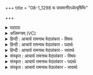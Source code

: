 +++
title = "08-1_1298 यः पावमानीरध्येत्यृषिभिः"

+++
<details><summary>पदपाठः</summary>

यः꣢। पा꣣वमानीः꣢। अ꣣ध्ये꣡ति꣢। अ꣣धि। ए꣡ति꣢꣯। ऋ꣡षि꣢꣯भिः। सं꣡भृ꣢꣯तम्। सम्। भृ꣣तम्। र꣡स꣢꣯म्। स꣡र्व꣢꣯म्। सः। पू꣣त꣢म्। अ꣣श्नाति। स्वदित꣢म्। मा꣣तरि꣡श्व꣢ना। १२९८।
</details>

<details><summary>अधिमन्त्रम् (VC)</summary>

- पवमानाध्येता
- पवित्र आङ्गिरसो वा वसिष्ठो वा उभौ वा
- अनुष्टुप्
- गान्धारः
</details>

<details><summary>हिन्दी : आचार्य रामनाथ वेदालंकार - विषयः</summary>

प्रथम मन्त्र में वेद के अध्ययन का फल वर्णित है।
</details>

<details><summary>हिन्दी : आचार्य रामनाथ वेदालंकार - पदार्थः</summary>

पदार्थान्वय -  (यः) जो मनुष्य (ऋषिभिः संभृतं रसम्) वेद के रहस्य को जाननेवाले ऋषियों ने जिनके रस का आस्वादन किया है, ऐसी (पावमानीः) पवमान देवतावाली ऋचाओं का (अध्येति) अर्थज्ञानपूर्वक अध्ययन करता है, (सः) वह (मातरिश्वना) वायु से (स्वदितम्) स्वादु बनाये गये (सर्वम्) सब (पूतम्) पवित्र भोज्य पदार्थ को (अश्नाति) खाता है ॥१॥ यहाँ पावमानी ऋचाओं का अध्ययन सब पवित्र भोज्य पदार्थों के आस्वादन के समान तृप्तिकारी होता है, इस प्रकार उपमा में पर्यवसान होने के कारण निदर्शना अलङ्कार है ॥१॥
</details>

<details><summary>हिन्दी : आचार्य रामनाथ वेदालंकार - भावार्थः</summary>

भावार्थ -  वैदिक ऋचाओं के अर्थज्ञानपूर्वक अध्ययन से और उसके अनुकूल आचरण से अध्ययन करनेवालों का महान् कल्याण होता है ॥१॥
</details>

<details><summary>संस्कृत : आचार्य रामनाथ वेदालंकार - विषयः</summary>

तत्रादौ वेदाध्ययनफलमाह।
</details>

<details><summary>संस्कृत : आचार्य रामनाथ वेदालंकार - पदार्थः</summary>

पदार्थान्वय -  (यः) यो जनः (ऋषिभिः संभृतं रसम्) वेदरहस्यविद्भिः आस्वादितरसरूपाः (पावमानीः) पवमानदेवताका ऋचः (अध्येति) अर्थज्ञानपूर्वकम् अधीते। [इक् स्मरणे, अदादिः।] (सः) असौ (मातरिश्वना) वायुना (स्वदितम्) स्वादु सम्पादितम् (सर्वम्) सकलम् (पूतम्) पवित्रं भोज्यं वस्तु (अश्नाति) भुङ्क्ते। [अश भोजने क्र्यादिः] ॥१॥ अत्र पावमानीनामृचामध्ययनं सर्वपवित्रभोज्यास्वादनवत् तृप्तिकरमित्युपमायां पर्यवसानान्निदर्शनालङ्कारः२ ॥१॥
</details>

<details><summary>संस्कृत : आचार्य रामनाथ वेदालंकार - भावार्थः</summary>

भावार्थ -  वैदिकीनामृचामर्थज्ञानपूर्वकमध्ययनेन तदनुकूलाचरणेन चाध्येतॄणां महत् कल्याणं सम्पद्यते ॥१॥
</details>